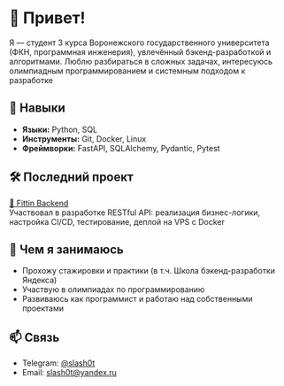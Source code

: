 # 👋 Привет!

Я — студент 3 курса Воронежского государственного университета (ФКН, программная инженерия), увлечённый бэкенд-разработкой и алгоритмами. Люблю разбираться в сложных задачах, интересуюсь олимпиадным программированием и системным подходом к разработке

## 🧠 Навыки

- **Языки:** Python, SQL
- **Инструменты:** Git, Docker, Linux
- **Фреймворки:** FastAPI, SQLAlchemy, Pydantic, Pytest

## 🛠 Последний проект

[🧩 Fittin Backend](https://github.com/Team-Axaxxaxa/backend)  
Участвовал в разработке RESTful API: реализация бизнес-логики, настройка CI/CD, тестирование, деплой на VPS с Docker

## 🎯 Чем я занимаюсь

- Прохожу стажировки и практики (в т.ч. Школа бэкенд-разработки Яндекса)
- Участвую в олимпиадах по программированию
- Развиваюсь как программист и работаю над собственными проектами

## 📫 Связь

- Telegram: [@slash0t](https://t.me/slash0t)
- Email: slash0t@yandex.ru

